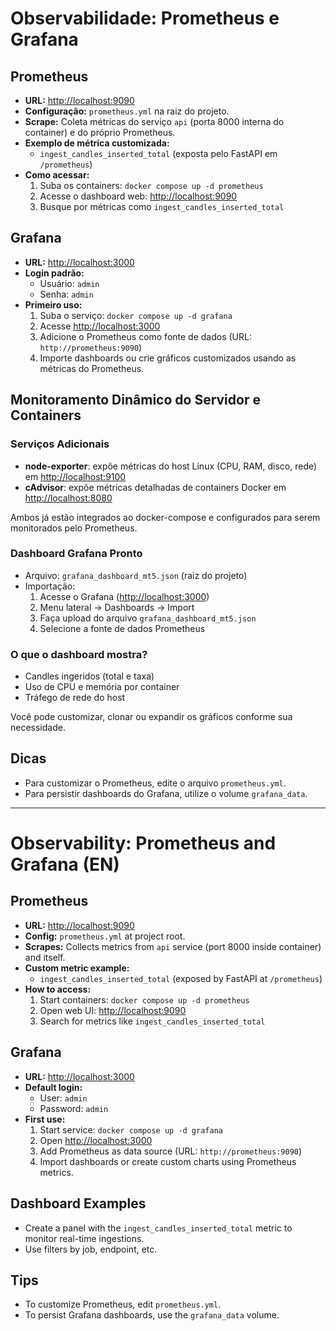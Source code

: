 # Observabilidade: Prometheus e Grafana

## Prometheus

- **URL:** <http://localhost:9090>
- **Configuração:** `prometheus.yml` na raiz do projeto.
- **Scrape:** Coleta métricas do serviço `api` (porta 8000 interna do container) e do próprio Prometheus.
- **Exemplo de métrica customizada:**
  - `ingest_candles_inserted_total` (exposta pelo FastAPI em `/prometheus`)
- **Como acessar:**
  1. Suba os containers: `docker compose up -d prometheus`
  2. Acesse o dashboard web: <http://localhost:9090>
  3. Busque por métricas como `ingest_candles_inserted_total`

## Grafana

- **URL:** <http://localhost:3000>
- **Login padrão:**
  - Usuário: `admin`
  - Senha: `admin`
- **Primeiro uso:**
  1. Suba o serviço: `docker compose up -d grafana`
  2. Acesse <http://localhost:3000>
  3. Adicione o Prometheus como fonte de dados (URL: `http://prometheus:9090`)
  4. Importe dashboards ou crie gráficos customizados usando as métricas do Prometheus.

## Monitoramento Dinâmico do Servidor e Containers

### Serviços Adicionais

- **node-exporter**: expõe métricas do host Linux (CPU, RAM, disco, rede) em <http://localhost:9100>
- **cAdvisor**: expõe métricas detalhadas de containers Docker em <http://localhost:8080>

Ambos já estão integrados ao docker-compose e configurados para serem monitorados pelo Prometheus.

### Dashboard Grafana Pronto

- Arquivo: `grafana_dashboard_mt5.json` (raiz do projeto)
- Importação:
  1. Acesse o Grafana (<http://localhost:3000>)
  2. Menu lateral → Dashboards → Import
  3. Faça upload do arquivo `grafana_dashboard_mt5.json`
  4. Selecione a fonte de dados Prometheus

### O que o dashboard mostra?

- Candles ingeridos (total e taxa)
- Uso de CPU e memória por container
- Tráfego de rede do host

Você pode customizar, clonar ou expandir os gráficos conforme sua necessidade.

## Dicas

- Para customizar o Prometheus, edite o arquivo `prometheus.yml`.
- Para persistir dashboards do Grafana, utilize o volume `grafana_data`.

---

# Observability: Prometheus and Grafana (EN)

## Prometheus

- **URL:** <http://localhost:9090>
- **Config:** `prometheus.yml` at project root.
- **Scrapes:** Collects metrics from `api` service (port 8000 inside container) and itself.
- **Custom metric example:**
  - `ingest_candles_inserted_total` (exposed by FastAPI at `/prometheus`)
- **How to access:**
  1. Start containers: `docker compose up -d prometheus`
  2. Open web UI: <http://localhost:9090>
  3. Search for metrics like `ingest_candles_inserted_total`

## Grafana

- **URL:** <http://localhost:3000>
- **Default login:**
  - User: `admin`
  - Password: `admin`
- **First use:**
  1. Start service: `docker compose up -d grafana`
  2. Open <http://localhost:3000>
  3. Add Prometheus as data source (URL: `http://prometheus:9090`)
  4. Import dashboards or create custom charts using Prometheus metrics.

## Dashboard Examples

- Create a panel with the `ingest_candles_inserted_total` metric to monitor real-time ingestions.
- Use filters by job, endpoint, etc.

## Tips

- To customize Prometheus, edit `prometheus.yml`.
- To persist Grafana dashboards, use the `grafana_data` volume.
